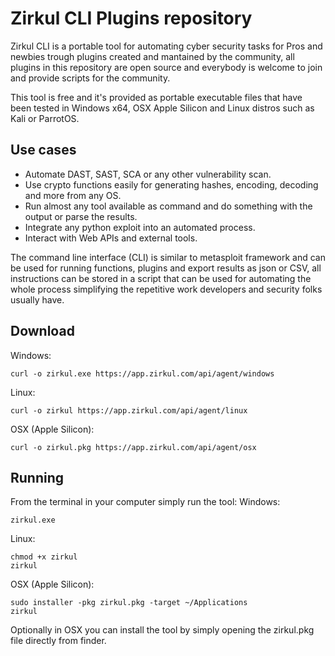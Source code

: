 # Zirkul CLI Plugins repository
Zirkul CLI is a portable tool for automating cyber security tasks for Pros and newbies trough plugins created and mantained by the community, all plugins in this repository are open source and everybody is welcome to join and provide scripts for the community.

This tool is free and it's provided as portable executable files that have been tested in Windows x64, OSX Apple Silicon and Linux distros such as Kali or ParrotOS.

## Use cases
* Automate DAST, SAST, SCA or any other vulnerability scan.
* Use crypto functions easily for generating hashes, encoding, decoding and more from any OS.
* Run almost any tool available as command and do something with the output or parse the results.
* Integrate any python exploit into an automated process.
* Interact with Web APIs and external tools.

The command line interface (CLI) is similar to metasploit framework and can be used for running functions, plugins and export results as json or CSV, all instructions can be stored in a script that can be used for automating the whole process simplifying the repetitive work developers and security folks usually have.

## Download

Windows:
```
curl -o zirkul.exe https://app.zirkul.com/api/agent/windows

```
Linux:
```
curl -o zirkul https://app.zirkul.com/api/agent/linux

```
OSX (Apple Silicon):
```
curl -o zirkul.pkg https://app.zirkul.com/api/agent/osx

```
## Running
From the terminal in your computer simply run the tool:
Windows:
```
zirkul.exe

```
Linux:
```
chmod +x zirkul
zirkul

```
OSX (Apple Silicon):
```
sudo installer -pkg zirkul.pkg -target ~/Applications
zirkul
```
Optionally in OSX you can install the tool by simply opening the zirkul.pkg file directly from finder.
